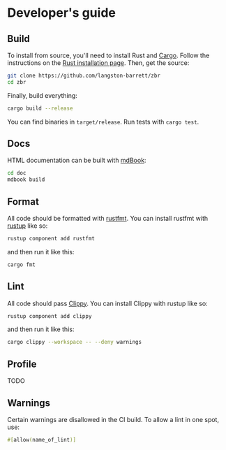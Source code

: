 # Developer's guide

## Build

To install from source, you'll need to install Rust and [Cargo][cargo]. Follow
the instructions on the [Rust installation page][install-rust]. Then, get
the source:

```bash
git clone https://github.com/langston-barrett/zbr
cd zbr
```

Finally, build everything:

```bash
cargo build --release
```

You can find binaries in `target/release`. Run tests with `cargo test`.

[cargo]: https://doc.rust-lang.org/cargo/
[install-rust]: https://www.rust-lang.org/tools/install

<!--
### PGO

Build the instrumented binary:

```sh
cargo install cargo-pgo
rustup component add llvm-tools-preview
cargo pgo build
```

Collect data:

```sh
target/x86_64-unknown-linux-gnu/release/zbr TODO
```

Finally, build and install the optimized binary:

```sh
cargo pgo optimize
mv target/x86_64-unknown-linux-gnu/release/zbr /wherever
```
-->

## Docs

HTML documentation can be built with [mdBook][mdbook]:

```sh
cd doc
mdbook build
```

[mdbook]: https://rust-lang.github.io/mdBook/

## Format

All code should be formatted with [rustfmt][rustfmt]. You can install rustfmt
with [rustup][rustup] like so:

```sh
rustup component add rustfmt
```

and then run it like this:

```sh
cargo fmt
```

[rustfmt]: https://rust-lang.github.io/rustfmt
[rustup]: https://rustup.rs/

## Lint

All code should pass [Clippy][clippy]. You can install Clippy with rustup
like so:

```sh
rustup component add clippy
```

and then run it like this:

```sh
cargo clippy --workspace -- --deny warnings
```

[clippy]: https://doc.rust-lang.org/stable/clippy/

## Profile

TODO

<!--
### dhat

```sh
cargo build -q --release --features dhat-heap
./target/release/zbr --quiet --signatures signatures.json jackson.bc
```

Then, go to <https://nnethercote.github.io/dh_view/dh_view.html> to upload
`dhat-heap.json`.

### perf

```sh
cargo build -q --release
perf record ./target/release/zbr --signatures signatures.json jackson.bc
```

### Poor Man's Profiler

```sh
cargo build -q --release
./target/release/zbr --signatures signatures.json jackson.bc &
./scripts/poor-mans-profiler.sh 10 > prof.txt
```

### Samply

```sh
cargo install samply
cargo build --profile=profiling
samply record ./target/release/zbr --signatures signatures.json jackson.bc
```
-->

## Warnings

Certain warnings are disallowed in the CI build. To allow a lint in one spot,
use:

```rust
#[allow(name_of_lint)]
```

